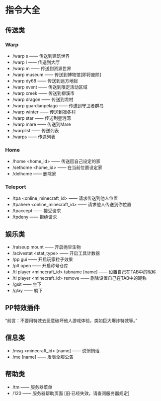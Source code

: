 # 指令大全

## 传送类

### Warp

- /warp s —— 传送到建筑世界
- /warp l —— 传送到大厅
- /warp m —— 传送到资源世界
- /warp museum —— 传送到博物馆[即将废除]
- /warp dy68 —— 传送到远方地狱
- /warp event —— 传送到限定活动区域
- /warp creek —— 传送到柳溪市
- /warp dragon —— 传送到龙村
- /warp guardianpelago —— 传送到守卫者群岛
- /warp winter —— 传送到凛冬村
- /warp star —— 传送到星涟湾
- /warp mare —— 传送到Mare
- /warplist —— 传送列表
- /warps —— 传送列表

### Home

- /home <home_id> —— 传送回自己设定的家
- /sethome <home_id> —— 在当前位置设定家
- /delhome —— 删除家

### Teleport

- /tpa <online_minecraft_id> —— 请求传送到他人位置
- /tpahere <online_minecraft_id> —— 请求他人传送到你位置
- /tpaccept —— 接受请求
- /tpdeny —— 拒绝请求

## 娱乐类

- /raiseup mount —— 开启抛举生物
- /acivestat <stat_type> —— 开启工具计数器
- /pp gui —— 开启玩家粒子效果
- /plt open —— 开启称号仓库
- /tl player <minecraft_id> tabname [name] —— 设置自己在TAB中的昵称
- /tl player <minecraft_id> remove —— 删除设置自己在TAB中的昵称
- /gsit —— 坐下
- /glay —— 躺下

## PP特效插件

“前言：不要用特效去恶意破坏他人游戏体验，类如巨大爆炸特效等。”

## 信息类

- /msg <minecraft_id> [name] —— 说悄悄话
- /me [name] —— 发表全服公告

## 帮助类

- /tm —— 服务器菜单
- /120 —— 服务器帮助页面 [旧·已经失效，请查阅服务器规定]
